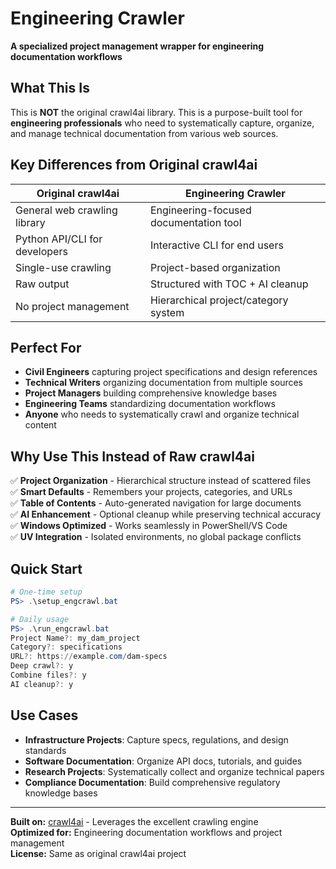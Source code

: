 # Engineering Crawler

**A specialized project management wrapper for engineering documentation workflows**

## What This Is

This is **NOT** the original crawl4ai library. This is a purpose-built tool for **engineering professionals** who need to systematically capture, organize, and manage technical documentation from various web sources.

## Key Differences from Original crawl4ai

| Original crawl4ai | Engineering Crawler |
|------------------|---------------------|
| General web crawling library | Engineering-focused documentation tool |
| Python API/CLI for developers | Interactive CLI for end users |
| Single-use crawling | Project-based organization |
| Raw output | Structured with TOC + AI cleanup |
| No project management | Hierarchical project/category system |

## Perfect For

- **Civil Engineers** capturing project specifications and design references
- **Technical Writers** organizing documentation from multiple sources  
- **Project Managers** building comprehensive knowledge bases
- **Engineering Teams** standardizing documentation workflows
- **Anyone** who needs to systematically crawl and organize technical content

## Why Use This Instead of Raw crawl4ai

✅ **Project Organization** - Hierarchical structure instead of scattered files  
✅ **Smart Defaults** - Remembers your projects, categories, and URLs  
✅ **Table of Contents** - Auto-generated navigation for large documents  
✅ **AI Enhancement** - Optional cleanup while preserving technical accuracy  
✅ **Windows Optimized** - Works seamlessly in PowerShell/VS Code  
✅ **UV Integration** - Isolated environments, no global package conflicts  

## Quick Start

```powershell
# One-time setup
PS> .\setup_engcrawl.bat

# Daily usage  
PS> .\run_engcrawl.bat
Project Name?: my_dam_project
Category?: specifications  
URL?: https://example.com/dam-specs
Deep crawl?: y
Combine files?: y
AI cleanup?: y
```

## Use Cases

- **Infrastructure Projects**: Capture specs, regulations, and design standards
- **Software Documentation**: Organize API docs, tutorials, and guides
- **Research Projects**: Systematically collect and organize technical papers
- **Compliance Documentation**: Build comprehensive regulatory knowledge bases

---

**Built on:** [crawl4ai](https://github.com/unclecode/crawl4ai) - Leverages the excellent crawling engine  
**Optimized for:** Engineering documentation workflows and project management  
**License:** Same as original crawl4ai project
